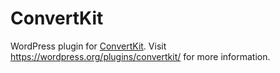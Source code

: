 # ConvertKit

WordPress plugin for [ConvertKit](https://convertkit.com). Visit https://wordpress.org/plugins/convertkit/ for more information.
